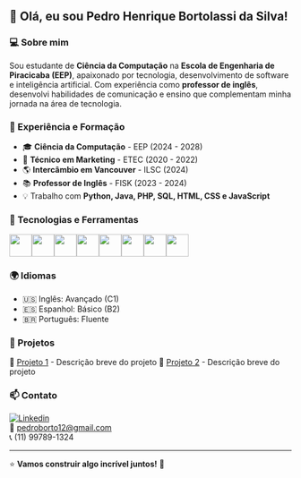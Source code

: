 ## 👋 Olá, eu sou Pedro Henrique Bortolassi da Silva!

### 💻 Sobre mim
Sou estudante de **Ciência da Computação** na **Escola de Engenharia de Piracicaba (EEP)**, apaixonado por tecnologia, desenvolvimento de software e inteligência artificial. Com experiência como **professor de inglês**, desenvolvi habilidades de comunicação e ensino que complementam minha jornada na área de tecnologia.

### 🚀 Experiência e Formação
- 🎓 **Ciência da Computação** - EEP (2024 - 2028)
- 🏫 **Técnico em Marketing** - ETEC (2020 - 2022)
- 🌎 **Intercâmbio em Vancouver** - ILSC (2024)
- 📚 **Professor de Inglês** - FISK (2023 - 2024)
- 💡 Trabalho com **Python, Java, PHP, SQL, HTML, CSS e JavaScript**

### 🔧 Tecnologias e Ferramentas
<div style="display: flex; flex-wrap: wrap;">
  <img src="https://cdn.jsdelivr.net/gh/devicons/devicon/icons/python/python-original.svg" width="40" height="40"/>
  <img src="https://cdn.jsdelivr.net/gh/devicons/devicon/icons/java/java-original.svg" width="40" height="40"/>
  <img src="https://cdn.jsdelivr.net/gh/devicons/devicon/icons/php/php-original.svg" width="40" height="40"/>
  <img src="https://cdn.jsdelivr.net/gh/devicons/devicon/icons/mysql/mysql-original.svg" width="40" height="40"/>
  <img src="https://cdn.jsdelivr.net/gh/devicons/devicon/icons/html5/html5-original.svg" width="40" height="40"/>
  <img src="https://cdn.jsdelivr.net/gh/devicons/devicon/icons/css3/css3-original.svg" width="40" height="40"/>
  <img src="https://cdn.jsdelivr.net/gh/devicons/devicon/icons/javascript/javascript-original.svg" width="40" height="40"/>
  <img src="https://cdn.jsdelivr.net/gh/devicons/devicon/icons/git/git-original.svg" width="40" height="40"/>
</div>

### 🌍 Idiomas
- 🇺🇸 Inglês: Avançado (C1)
- 🇪🇸 Espanhol: Básico (B2)
- 🇧🇷 Português: Fluente

### 📂 Projetos
🔹 [Projeto 1](#) - Descrição breve do projeto
🔹 [Projeto 2](#) - Descrição breve do projeto


### 📫 Contato
[![Linkedin](https://img.shields.io/badge/LinkedIn-Pedro_Bortolassi-blue?style=flat&logo=linkedin)](https://www.linkedin.com/in/pedro-bortolassi-691849327/)  
📧 [pedroborto12@gmail.com](mailto:pedroborto12@gmail.com)  
📞 (11) 99789-1324

---
⭐ **Vamos construir algo incrível juntos!** 🚀
